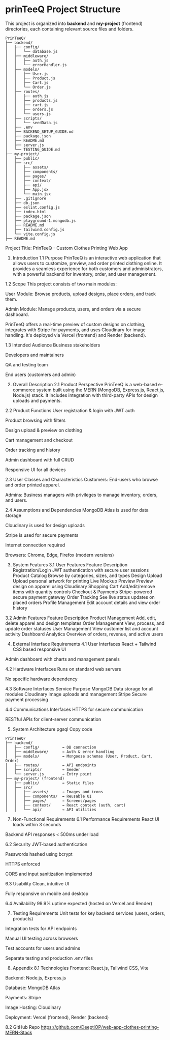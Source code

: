 # prinTeeQ Project Structure

This project is organized into **backend** and **my-project** (frontend) directories, each containing relevant source files and folders.

```
PrinTeeQ/
├── backend/
│   ├── config/
│   │   └── database.js
│   ├── middleware/
│   │   ├── auth.js
│   │   └── errorHandler.js
│   ├── models/
│   │   ├── User.js
│   │   ├── Product.js
│   │   ├── Cart.js
│   │   └── Order.js
│   ├── routes/
│   │   ├── auth.js
│   │   ├── products.js
│   │   ├── cart.js
│   │   ├── orders.js
│   │   └── users.js
│   ├── scripts/
│   │   └── seedData.js
│   ├── .env
│   ├── BACKEND_SETUP_GUIDE.md
│   ├── package.json
│   ├── README.md
│   ├── server.js
│   └── TESTING_GUIDE.md
├── my-project/
│   ├── public/
│   ├── src/
│   │   ├── assets/
│   │   ├── components/
│   │   ├── pages/
│   │   ├── context/
│   │   ├── api/
│   │   ├── App.jsx
│   │   └── main.jsx
│   ├── .gitignore
│   ├── db.json
│   ├── eslint.config.js
│   ├── index.html
│   ├── package.json
│   ├── playground-1.mongodb.js
│   ├── README.md
│   ├── tailwind.config.js
│   └── vite.config.js
├── README.md
```

Project Title: PrinTeeQ - Custom Clothes Printing Web App
1. Introduction
1.1 Purpose
PrinTeeQ is an interactive web application that allows users to customize, preview, and order printed clothing online. It provides a seamless experience for both customers and administrators, with a powerful backend for inventory, order, and user management.

1.2 Scope
This project consists of two main modules:

User Module: Browse products, upload designs, place orders, and track them.

Admin Module: Manage products, users, and orders via a secure dashboard.

PrinTeeQ offers a real-time preview of custom designs on clothing, integrates with Stripe for payments, and uses Cloudinary for image handling. It's deployed via Vercel (frontend) and Render (backend).

1.3 Intended Audience
Business stakeholders

Developers and maintainers

QA and testing team

End users (customers and admin)

2. Overall Description
2.1 Product Perspective
PrinTeeQ is a web-based e-commerce system built using the MERN (MongoDB, Express.js, React.js, Node.js) stack. It includes integration with third-party APIs for design uploads and payments.

2.2 Product Functions
User registration & login with JWT auth

Product browsing with filters

Design upload & preview on clothing

Cart management and checkout

Order tracking and history

Admin dashboard with full CRUD

Responsive UI for all devices

2.3 User Classes and Characteristics
Customers: End-users who browse and order printed apparel.

Admins: Business managers with privileges to manage inventory, orders, and users.

2.4 Assumptions and Dependencies
MongoDB Atlas is used for data storage

Cloudinary is used for design uploads

Stripe is used for secure payments

Internet connection required

Browsers: Chrome, Edge, Firefox (modern versions)

3. System Features
3.1 User Features
Feature	Description
Registration/Login	JWT authentication with secure user sessions
Product Catalog	Browse by categories, sizes, and types
Design Upload	Upload personal artwork for printing
Live Mockup Preview	Preview design on apparel using Cloudinary
Shopping Cart	Add/edit/remove items with quantity controls
Checkout & Payments	Stripe-powered secure payment gateway
Order Tracking	See live status updates on placed orders
Profile Management	Edit account details and view order history

3.2 Admin Features
Feature	Description
Product Management	Add, edit, delete apparel and design templates
Order Management	View, process, and update order statuses
User Management	View customer list and account activity
Dashboard Analytics	Overview of orders, revenue, and active users

4. External Interface Requirements
4.1 User Interfaces
React + Tailwind CSS based responsive UI

Admin dashboard with charts and management panels

4.2 Hardware Interfaces
Runs on standard web servers

No specific hardware dependency

4.3 Software Interfaces
Service	Purpose
MongoDB	Data storage for all modules
Cloudinary	Image uploads and management
Stripe	Secure payment processing

4.4 Communications Interfaces
HTTPS for secure communication

RESTful APIs for client-server communication

5. System Architecture
pgsql
Copy code
```
PrinTeeQ/
├── backend/
│   ├── config/          → DB connection
│   ├── middleware/      → Auth & error handling
│   ├── models/          → Mongoose schemas (User, Product, Cart, Order)
│   ├── routes/          → API endpoints
│   ├── scripts/         → Seeder
│   └── server.js        → Entry point
├── my-project/ (frontend)
│   ├── public/          → Static files
│   ├── src/
│   │   ├── assets/      → Images and icons
│   │   ├── components/  → Reusable UI
│   │   ├── pages/       → Screens/pages
│   │   ├── context/     → React context (auth, cart)
│   │   └── api/         → API utilities
```
7. Non-Functional Requirements
6.1 Performance Requirements
React UI loads within 3 seconds

Backend API responses < 500ms under load

6.2 Security
JWT-based authentication

Passwords hashed using bcrypt

HTTPS enforced

CORS and input sanitization implemented

6.3 Usability
Clean, intuitive UI

Fully responsive on mobile and desktop

6.4 Availability
99.9% uptime expected (hosted on Vercel and Render)

7. Testing Requirements
Unit tests for key backend services (users, orders, products)

Integration tests for API endpoints

Manual UI testing across browsers

Test accounts for users and admins

Separate testing and production .env files

8. Appendix
8.1 Technologies
Frontend: React.js, Tailwind CSS, Vite

Backend: Node.js, Express.js

Database: MongoDB Atlas

Payments: Stripe

Image Hosting: Cloudinary

Deployment: Vercel (frontend), Render (backend)

8.2 GitHub Repo
https://github.com/DeeptiOP/web-app-clothes-printing-MERN-Stack
